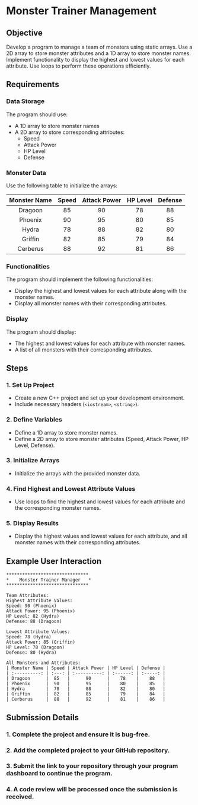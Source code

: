 # Monster Trainer Management

## Objective

Develop a program to manage a team of monsters using static arrays. Use a 2D array to store monster attributes and a 1D array to store monster names. Implement functionality to display the highest and lowest values for each attribute. Use loops to perform these operations efficiently.

## Requirements

### Data Storage

The program should use:
- A 1D array to store monster names
- A 2D array to store corresponding attributes:
  - Speed
  - Attack Power
  - HP Level
  - Defense

### Monster Data

Use the following table to initialize the arrays:

| Monster Name | Speed | Attack Power | HP Level | Defense |
| :----------: | :---: | :----------: | :------: | :-----: |
| Dragoon      |  85   |      90      |    78    |    88   |
| Phoenix      |  90   |      95      |    80    |    85   |
| Hydra        |  78   |      88      |    82    |    80   |
| Griffin      |  82   |      85      |    79    |    84   |
| Cerberus     |  88   |      92      |    81    |    86   |

### Functionalities

The program should implement the following functionalities:
- Display the highest and lowest values for each attribute along with the monster names.
- Display all monster names with their corresponding attributes.

### Display

The program should display:
- The highest and lowest values for each attribute with monster names.
- A list of all monsters with their corresponding attributes.

## Steps

### 1. Set Up Project

- Create a new C++ project and set up your development environment.
- Include necessary headers (`<iostream>`, `<string>`).

### 2. Define Variables

- Define a 1D array to store monster names.
- Define a 2D array to store monster attributes (Speed, Attack Power, HP Level, Defense).

### 3. Initialize Arrays

- Initialize the arrays with the provided monster data.

### 4. Find Highest and Lowest Attribute Values

- Use loops to find the highest and lowest values for each attribute and the corresponding monster names.

### 5. Display Results

- Display the highest values and lowest values for each attribute, and all monster names with their corresponding attributes.

## Example User Interaction

```plaintext
*******************************
*    Monster Trainer Manager   *
*******************************

Team Attributes:
Highest Attribute Values:
Speed: 90 (Phoenix)
Attack Power: 95 (Phoenix)
HP Level: 82 (Hydra)
Defense: 88 (Dragoon)

Lowest Attribute Values:
Speed: 78 (Hydra)
Attack Power: 85 (Griffin)
HP Level: 78 (Dragoon)
Defense: 80 (Hydra)

All Monsters and Attributes:
| Monster Name | Speed | Attack Power | HP Level | Defense |
| :----------: | :---: | :----------: | :------: | :-----: |
| Dragoon      |  85   |      90      |    78    |    88   |
| Phoenix      |  90   |      95      |    80    |    85   |
| Hydra        |  78   |      88      |    82    |    80   |
| Griffin      |  82   |      85      |    79    |    84   |
| Cerberus     |  88   |      92      |    81    |    86   |
```
## Submission Details

### 1. Complete the project and ensure it is bug-free.

### 2. Add the completed project to your GitHub repository.

### 3. Submit the link to your repository through your program dashboard to continue the program.

### 4. A code review will be processed once the submission is received.

